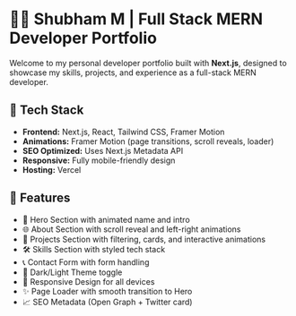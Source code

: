 # 🧑‍💻 Shubham M | Full Stack MERN Developer Portfolio

Welcome to my personal developer portfolio built with **Next.js**, designed to showcase my skills, projects, and experience as a full-stack MERN developer.

## 🚀 Tech Stack

- **Frontend:** Next.js, React, Tailwind CSS, Framer Motion
- **Animations:** Framer Motion (page transitions, scroll reveals, loader)
- **SEO Optimized:** Uses Next.js Metadata API
- **Responsive:** Fully mobile-friendly design
- **Hosting:** Vercel

## 📂 Features

- 🎯 Hero Section with animated name and intro
- 🌐 About Section with scroll reveal and left-right animations
- 💼 Projects Section with filtering, cards, and interactive animations
- 🛠 Skills Section with styled tech stack
- 📞 Contact Form with form handling
- 🌙 Dark/Light Theme toggle
- 📱 Responsive Design for all devices
- ✨ Page Loader with smooth transition to Hero
- 📈 SEO Metadata (Open Graph + Twitter card)
